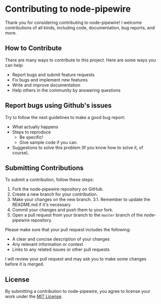 # Contributing to node-pipewire
Thank you for considering contributing to node-pipewire! I welcome contributions of all kinds, including code, documentation, bug reports, and more.

## How to Contribute
There are many ways to contribute to this project. Here are some ways you can help:

- Report bugs and submit feature requests
- Fix bugs and implement new features
- Write and improve documentation
- Help others in the community by answering questions

## Report bugs using Github's issues
Try to follow the next guidelines to make a good bug report:

- What actually happens
- Steps to reproduce
  - Be specific!
  - Give sample code if you can.
- Suggestions to solve this problem (If you know how to solve it, of course).

## Submitting Contributions

To submit a contribution, follow these steps:

1. Fork the node-pipewire repository on GitHub.
2. Create a new branch for your contribution.
3. Make your changes on the new branch.
  3.1. Remember to update the README.md if it's necessary
5. Commit your changes and push them to your fork.
6. Open a pull request from your branch to the `master` branch of the node-pipewire repository.

Please make sure that your pull request includes the following:

- A clear and concise description of your changes
- Any relevant information or context
- Links to any related issues or other pull requests

I will review your pull request and may ask you to make some changes before it is merged.

## License

By submitting a contribution to node-pipewire, you agree to license your work under the [MIT License](LICENSE).
